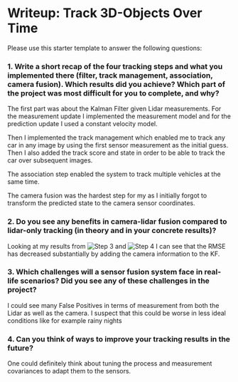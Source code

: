 # Writeup: Track 3D-Objects Over Time

Please use this starter template to answer the following questions:

### 1. Write a short recap of the four tracking steps and what you implemented there (filter, track management, association, camera fusion). Which results did you achieve? Which part of the project was most difficult for you to complete, and why?

The first part was about the  Kalman Filter given Lidar measurements. For the measurement update I implemented the measurement model and for the prediction update I used a constant velocity model.

Then I implemented the track management which enabled me to track any car in any image by using the first sensor measurement as the initial guess. Then I also added the track score and state in order to be able to track the car over subsequent images.

The association step enabled the system to track multiple vehicles at the same time.

The camera fusion was the hardest step for my as I initially forgot to transform the predicted state to the camera sensor coordinates.


### 2. Do you see any benefits in camera-lidar fusion compared to lidar-only tracking (in theory and in your concrete results)? 

Looking at my results from ![Step 3](ex_plots/final_project_3.PNG "Lidar only tracking RMSE results") and ![Step 4](img/final_project_4.PNG "Lidar and camera tracking RMSE results")  I can see that the RMSE has decreased substantially by adding the camera information to the KF.


### 3. Which challenges will a sensor fusion system face in real-life scenarios? Did you see any of these challenges in the project?

I could see many False Positives in terms of measurement from both the Lidar as well as the camera. I suspect that this could be worse in less ideal conditions like for example rainy nights


### 4. Can you think of ways to improve your tracking results in the future?

One could definitely think about tuning the process and measurement covariances to adapt them to the sensors.
